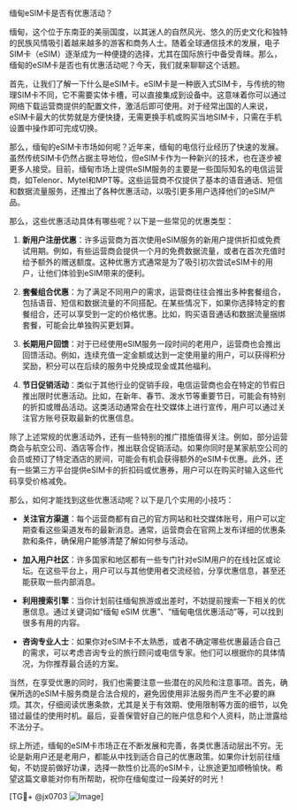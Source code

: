 缅甸eSIM卡是否有优惠活动？

缅甸，这个位于东南亚的美丽国度，以其迷人的自然风光、悠久的历史文化和独特的民族风情吸引着越来越多的游客和商务人士。随着全球通信技术的发展，电子SIM卡（eSIM）逐渐成为一种便捷的选择，尤其在国际旅行中备受青睐。那么，缅甸的eSIM卡是否也有优惠活动呢？今天，我们就来聊聊这个话题。

首先，让我们了解一下什么是eSIM卡。eSIM卡是一种嵌入式SIM卡，与传统的物理SIM卡不同，它不需要实体卡槽，可以直接集成到设备中。这意味着你可以通过网络下载运营商提供的配置文件，激活后即可使用。对于经常出国的人来说，eSIM卡最大的优势就是方便快捷，无需更换手机或购买当地SIM卡，只需在手机设置中操作即可完成切换。

那么，缅甸的eSIM卡市场如何呢？近年来，缅甸的电信行业经历了快速的发展。虽然传统SIM卡仍然占据主导地位，但eSIM卡作为一种新兴的技术，也在逐步被更多人接受。目前，缅甸市场上提供eSIM服务的主要是一些国际知名的电信运营商，如Telenor、Mytel和MPT等。这些运营商不仅提供了基本的语音通话、短信和数据流量服务，还推出了各种优惠活动，以吸引更多用户选择他们的eSIM产品。

那么，这些优惠活动具体有哪些呢？以下是一些常见的优惠类型：

1. **新用户注册优惠**：许多运营商为首次使用eSIM服务的新用户提供折扣或免费试用期。例如，有些运营商会提供一个月的免费数据流量，或者在首次充值时给予额外的赠送额度。这种优惠方式通常是为了吸引初次尝试eSIM卡的用户，让他们体验到eSIM带来的便利。

2. **套餐组合优惠**：为了满足不同用户的需求，运营商往往会推出多种套餐组合，包括语音、短信和数据流量的不同搭配。在某些情况下，如果你选择特定的套餐组合，还可以享受到一定的价格优惠。比如，购买语音通话和数据流量捆绑套餐，可能会比单独购买更划算。

3. **长期用户回馈**：对于已经使用eSIM服务一段时间的老用户，运营商也会推出回馈活动。例如，连续充值一定金额或达到一定使用量的用户，可以获得积分奖励，积分可以在后续的服务中兑换成现金或其他福利。

4. **节日促销活动**：类似于其他行业的促销手段，电信运营商也会在特定的节假日推出限时优惠活动。比如，在新年、春节、泼水节等重要节日，可能会有特别的折扣或赠品活动。这类活动通常会在社交媒体上进行宣传，用户可以通过关注官方账号获取最新的优惠信息。

除了上述常规的优惠活动外，还有一些特别的推广措施值得关注。例如，部分运营商会与航空公司、酒店等合作，推出联合促销活动。如果你同时是某家航空公司的会员或预订了特定酒店的房间，可能会有机会获得额外的eSIM卡优惠。此外，还有一些第三方平台提供eSIM卡的折扣码或优惠券，用户可以在购买时输入这些代码享受价格减免。

那么，如何才能找到这些优惠活动呢？以下是几个实用的小技巧：

- **关注官方渠道**：每个运营商都有自己的官方网站和社交媒体账号，用户可以定期查看这些渠道发布的最新消息。通常，运营商会在官网上发布详细的优惠条款和条件，确保用户能够清楚了解如何参与活动。

- **加入用户社区**：许多国家和地区都有一些专门针对eSIM用户的在线社区或论坛。在这些平台上，用户可以与其他使用者交流经验，分享优惠信息，甚至还能获取一些内部消息。

- **利用搜索引擎**：当你计划前往缅甸旅游或出差时，不妨提前搜索一下相关的优惠信息。通过关键词如“缅甸 eSIM 优惠”、“缅甸电信优惠活动”等，可以找到很多有用的内容。

- **咨询专业人士**：如果你对eSIM卡不太熟悉，或者不确定哪些优惠最适合自己的需求，可以考虑咨询专业的旅行顾问或电信专家。他们可以根据你的具体情况，为你推荐最合适的方案。

当然，在享受优惠的同时，我们也需要注意一些潜在的风险和注意事项。首先，确保所选的eSIM卡服务商是合法合规的，避免因使用非法服务而产生不必要的麻烦。其次，仔细阅读优惠条款，尤其是关于有效期、使用限制等方面的细节，以免错过最佳的使用时机。最后，妥善保管好自己的账户信息和个人资料，防止泄露给不法分子。

综上所述，缅甸的eSIM卡市场正在不断发展和完善，各类优惠活动层出不穷。无论是新用户还是老用户，都能从中找到适合自己的优惠政策。如果你计划前往缅甸，不妨提前做好功课，选择一款性价比高的eSIM卡，让旅途更加顺畅愉快。希望这篇文章能对你有所帮助，祝你在缅甸度过一段美好的时光！

[TG💪+ @jx0703 ![Image](https://github.com/user-attachments/assets/dbca1d08-cadb-493c-b0ec-ad6f7a83f270)]